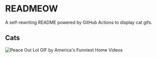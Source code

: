 # READMEOW

A self-rewriting README powered by GitHub Actions to display cat gifs.

## Cats

![Peace Out Lol GIF by America's Funniest Home Videos](https://media4.giphy.com/media/l4KibK3JwaVo0CjDO/200.gif?cid=9acd02da82ro229n9pvem62iop706ysijz1ys825bxb6c288&ep=v1_gifs_search&rid=200.gif&ct=g)
